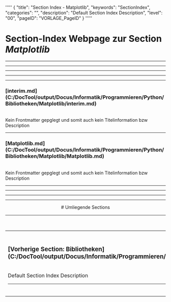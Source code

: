 '''''
{
"title": "Section Index - Matplotlib",
"keywords": "SectionIndex",
"categories": "",
"description": "Default Section Index Description",
"level": "00",
"pageID": "VORLAGE_PageID"
}
'''''


<h1>Section-Index Webpage zur Section <i>Matplotlib</i></h1>

<hr><hr><hr><hr><hr>


<h3>[interim.md](C:/DocTool/output/Docus/Informatik/Programmieren/Python/Bibliotheken/Matplotlib/interim.md)</h3><br>Kein Frontmatter gepglegt und somit auch kein Titelinformation bzw Description<hr>


<h3>[Matplotlib.md](C:/DocTool/output/Docus/Informatik/Programmieren/Python/Bibliotheken/Matplotlib/Matplotlib.md)</h3><br>Kein Frontmatter gepglegt und somit auch kein Titelinformation bzw Description<hr><center><hr><hr><hr> # Umliegende Sections
 </h2><br><table><thead> <tr> <th><center>Vorgelagerte Section</center></th> <th><center>Nachgelagerte Section</center></th></tr></thead><tbody><tr><td><h3>[Vorherige Section: Bibliotheken](C:/DocTool/output/Docus/Informatik/Programmieren/Python/Bibliotheken/SectionIndex_DocTooloutputDocusInformatikProgrammierenPythonBibliotheken.html)</h3><br>Default Section Index Description<hr></td><td><h3>Neue Zuordnung</h3><br><p>Es gibt keine tiefere Section</p><hr></td></tr></tbody></table>
